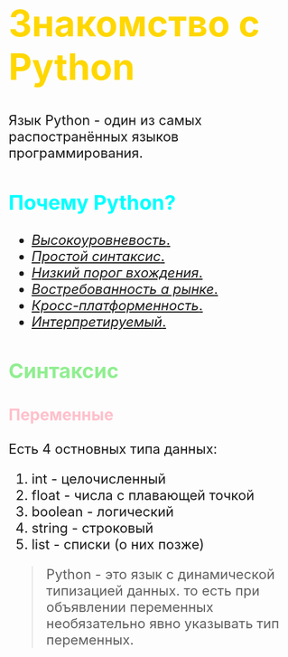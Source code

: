 <font size="5">
<font color="gold" size="6">

# Знакомство с Python
</font>
Язык Python - один из самых распостранённых языков программирования.

<font color="cyan">

## Почему Python?
</font>

* <u> *Высокоуровневость*.</u>
* <u> *Простой синтаксис*.</u>
* <u> *Низкий порог вхождения*.</u>
* <u> *Востребованность а рынке*.</u>
* <u> *Кросс-платформенность*.</u>
* <u> *Интерпретируемый*.</u> 

<font color="lightgreen">

## Синтаксис
</font>

<font color="pink">

### Переменные
</font>


Есть 4 остновных типа данных:

1. int - целочисленный
2. float - числа с плавающей точкой
3. boolean - логический
4. string - строковый 
5. list - списки (о них позже)

> Python - это язык с динамической типизацией данных. то есть при объявлении переменных необязательно явно указывать тип переменных.
</font>